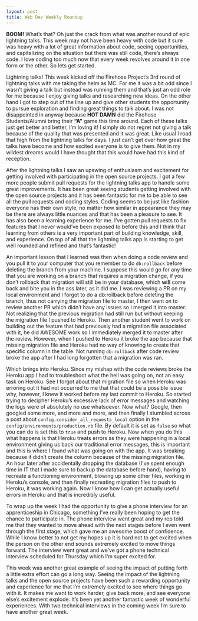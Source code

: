 ```yaml
---
layout: post
title: Web Dev Weekly Roundup
---
```




**BOOM!** What’s that? Oh just the crack from what was another round of epic lightning talks. This week may not have been heavy with code but it sure was heavy with a lot of great information about code, seeing opportunities, and capitalizing on the situation but there was still code, there’s always code. I love coding too much now that every week revolves around it in one form or the other. So lets get started.

Lightning talks! This week kicked off the Firehose Project’s 3rd round of lightning talks with me taking the helm as MC. For me it was a bit odd since I wasn’t giving a talk but instead was running them and that’s just an odd role for me because I enjoy giving talks and researching new ideas. On the other hand I got to step out of the line up and give other students the opportunity to pursue exploration and finding great things to talk about. I was not disappointed in anyway because **HOT DAMN** did the Firehose Students/Alumni bring their **“A”** game this time around. Each of these talks just get better and better, I’m loving it! I simply do not regret not giving a talk because of the quality that was presented and it was great. Like usual I road that high from the lightning talks for days. I just can’t get over how great the talks have become and how excited everyone is to give them. Not in my wildest dreams would I have thought that this would have had this kind of reception.

After the lightning talks I saw an upswing of enthusiasm and excitement for getting involved with participating in the open source projects. I got a few more people submit pull requests for the lightning talks app to handle some great improvements. It has been great seeing students getting involved with the open source projects and it has been fantastic for me to be able to see all the pull requests and coding styles. Coding seems to be just like fashion everyone has their own style, no matter how similar in appearance they may be there are always little nuances and that has been a pleasure to see. It has also been a learning experience for me. I’ve gotten pull requests to fix features that I never would’ve been exposed to before this and I think that learning from others is a very important part of building knowledge, skill, and experience. On top of all that the lightning talks app is starting to get well rounded and refined and that’s fantastic!

An important lesson that I learned was then when doing a code review and you pull it to your computer that you remember to do `db:rollback` before deleting the branch from your machine. I suppose this would go for any time that you are working on a branch that requires a migration change, if you don’t rollback that migration will still be in your database, which **will** come back and bite you in the ass later, as it did me. I was reviewing a PR on my local environment and I forgot to do a db:rollback before deleting the branch, thus not carrying the migration file to master, I then went on to review another PR which didn’t have any issues so I merged it into master. Not realizing that the previous migration had still run but without keeping the migration file I pushed to Heroku. Then another student went to work on building out the feature that had previously had a migration file associated with it, he did AWESOME work so I immediately merged it to master after the review. However, when I pushed to Heroku it broke the app because that missing migration file and Heroku had no way of knowing to create that specific column in the table. Not running `db:rollback` after code review broke the app after I had long forgotten that a migration was ran.

Which brings into Heroku. Since my mishap with the code reviews broke the Heroku app I had to troubleshoot what the hell was going on, not an easy task on Heroku. See I forgot about that migration file so when Heroku was erroring out it had not occurred to me that that could be a possible issue why, however, I knew it worked before my last commit to Heroku. So started trying to decipher Heroku’s excessive lack of error messages and watching the logs were of absolutely no use whatsoever. Now what? Google, then googled some more, and more and more, and then finally I stumbled across a post about `config.consider_all_requests_local` option in the `config/environments/production.rb` file. By default it is set as `false` so what you can do is set this to `true` and push to Heroku. Now when you do this what happens is that Heroku treats errors as they were happening in a local environment giving us back our traditional error messages, this is important and this is where I found what was going on with the app. It was breaking because it didn’t create the column because of the missing migration file. An hour later after accidentally dropping the database (I’ve spent enough time in IT that I made sure to backup the database before hand), having to recreate a functioning environment, blowing up some other files, working in Heroku’s console, and then finally recreating migration files to push to Heroku, it was working again. Now I know how I can get actually useful errors in Heroku and that is incredibly useful.

To wrap up the week I had the opportunity to give a phone interview for an apprenticeship in Chicago, something I’ve really been hoping to get the chance to participate in. The phone interview went great and my rep told me that they wanted to move ahead with the next stages before I even went through the first stage, which gave me an awesome boost of confidence. While I know better to not get my hopes up it is hard not to get excited when the person on the other end sounds extremely excited to move things forward. The interview went great and we’ve got a phone technical interview scheduled for Thursday which I’m super excited for.

This week was another great example of seeing the impact of putting forth a little extra effort can go a long way. Seeing the impact of the lightning talks and the open source projects have been such a rewarding opportunity and experience for me that I’m extremely excited to see where things go with it. It makes me want to work harder, give back more, and see everyone else’s excitement explode. It’s been yet another fantastic week of wonderful experiences. With two technical interviews in the coming week I’m sure to have another great week.
